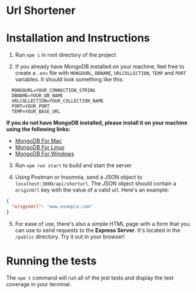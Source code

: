 # Url Shortener

# Installation and Instructions

1. Run `npm i` in root directory of the project

2. If you already have MongoDB installed on your machine, feel free to create a `.env` file with `MONGOURL`, `DBNAME`, `URLCOLLECTION`, `TEMP` and `PORT` variables. It should look something like this:

```
  MONGOURL=YOUR_CONNECTION_STRING
  DBNAME=YOUR_DB_NAME
  URLCOLLECTION=YOUR_COLLECTION_NAME
  PORT=YOUR_PORT
  TEMP=YOUR_BASE_URL
```

**If you do not have MongoDB installed, please install it on your machine using the following links:**
- [MongoDB For Mac](https://www.mongodb.com/docs/manual/tutorial/install-mongodb-on-os-x/)
- [MongoDB For Linux](https://www.mongodb.com/docs/manual/administration/install-on-linux/)
- [MongoDB For Windows](https://www.mongodb.com/docs/manual/tutorial/install-mongodb-on-windows/) 
   
3. Run `npm run start` to build and start the server

4. Using Postman or Insomnia, send a JSON object to `localhost:3000/api/shorturl`. The JSON object should contain a `originUrl` key with the value of a valid url. Here's an example:

```JSON
{
  "originUrl": "www.example.com"
}
```

5. For ease of use, there's also a simple HTML page with a form that you can use to send requests to the **Express Server**. It's located in the `/public` directory. Try it out in your browser!

# Running the tests

The `npm t` command will run all of the jest tests and display the test coverage in your terminal.
